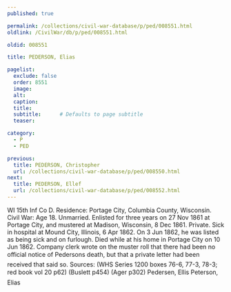 ```yaml
---
published: true

permalink: /collections/civil-war-database/p/ped/008551.html
oldlink: /CivilWar/db/p/ped/008551.html

oldid: 008551

title: PEDERSON, Elias

pagelist:
  exclude: false
  order: 8551
  image: 
  alt:
  caption:
  title:
  subtitle:      # Defaults to page subtitle
  teaser:

category: 
  - P 
  - PED

previous:
  title: PEDERSON, Christopher
  url: /collections/civil-war-database/p/ped/008550.html  
next:
  title: PEDERSON, Ellef
  url: /collections/civil-war-database/p/ped/008552.html   
---
```

WI 15th Inf Co D. Residence: Portage City, Columbia County, Wisconsin. Civil War: Age 18. Unmarried. Enlisted for three years on 27 Nov 1861 at Portage City, and mustered at Madison, Wisconsin, 8 Dec 1861. Private. Sick in hospital at Mound City, Illinois, 6 Apr 1862. On 3 Jun 1862, he was listed as being sick and on furlough. Died while at his home in Portage City on 10 Jun 1862. Company clerk wrote on the muster roll that there had been no official notice of Pederson&#146;s death, but that a private letter had been received that said so. Sources: (WHS Series 1200 boxes 76-6, 77-3, 78-3; red book vol 20 p62) (Buslett p454) (Ager p302) &#147;Pedersen, Ellis&#148; &#147;Peterson, Elias&#148;